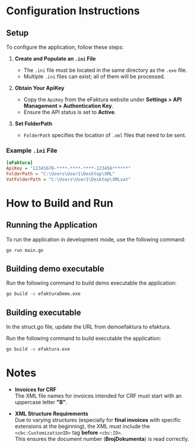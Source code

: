 # Configuration Instructions

## Setup
To configure the application, follow these steps:

1. **Create and Populate an `.ini` File**  
   - The `.ini` file must be located in the same directory as the `.exe` file.  
   - Multiple `.ini` files can exist; all of them will be processed.

2. **Obtain Your ApiKey**  
   - Copy the `ApiKey` from the eFaktura website under **Settings > API Management > Authentication Key**.  
   - Ensure the API status is set to **Active**.

3. **Set FolderPath**  
   - `FolderPath` specifies the location of `.xml` files that need to be sent.

### Example `.ini` File
```ini
[eFaktura]
ApiKey = "12345678-****-****-****-123456******"
FolderPath = "C:\Users\User1\Desktop\XML"
VatFolderPath = "C:\Users\User1\Desktop\XMLvat"
```

# How to Build and Run

## Running the Application
To run the application in development mode, use the following command:  
```bash
go run main.go
```

## Building demo executable
Run the following command to build demo executable the application:
```bash
go build -o efakturaDemo.exe
```
## Building executable
In the struct.go file, update the URL from demoefaktura to efaktura.

Run the following command to build executable the application:
```bash
go build -o efaktura.exe
```

# Notes

- **Invoices for CRF**  
  The XML file names for invoices intended for CRF must start with an uppercase letter **"B"**.

- **XML Structure Requirements**  
  Due to varying structures (especially for **final invoices** with specific extensions at the beginning), the XML must include the `<cbc:CustomizationID>` tag **before** `<cbc:ID>`.  
  This ensures the document number (**BrojDokumenta**) is read correctly.
